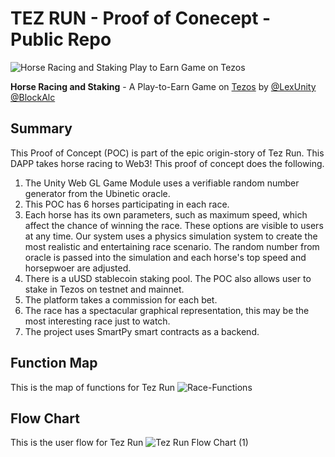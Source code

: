 # TEZ RUN - Proof of Conecept - Public Repo  

![Horse Racing and Staking Play to Earn Game on Tezos][opengraph_tezrun]

**Horse Racing and Staking** - A Play-to-Earn Game on [Tezos](https://tezos.com) by [@LexUnity](https://twitter.com/LexUnity) [@BlockAlc](https://twitter.com/BlockAlc)

## Summary

This Proof of Concept (POC) is part of the epic origin-story of Tez Run. This DAPP takes horse racing to Web3! This proof of concept does the following.

1. The Unity Web GL Game Module uses a verifiable random number generator from the Ubinetic oracle.
2. This POC has 6 horses participating in each race.
3. Each horse has its own parameters, such as maximum speed, which affect the chance of winning the race. These options are visible to users at any time. Our system uses a physics simulation system to create the most realistic and entertaining race scenario. The random number from oracle is passed into the simulation and each horse's top speed and horsepwoer are adjusted. 
4. There is a uUSD stablecoin staking pool. The POC also allows user to stake in Tezos on testnet and mainnet.
5. The platform takes a commission for each bet.
6. The race has a spectacular graphical representation, this may be the most  interesting race just to watch.
7. The project uses SmartPy smart contracts as a backend.

## Function Map

This is the map of functions for Tez Run
![Race-Functions](https://user-images.githubusercontent.com/2120817/158038800-15f775d5-340f-42fb-803b-d702176e21bd.png)

## Flow Chart

This is the user flow for Tez Run
![Tez Run Flow Chart (1)](https://user-images.githubusercontent.com/2120817/158038647-d6bd43df-72a1-4e4b-9a94-a15ec2b006ff.png)


[opengraph_tezrun]: https://user-images.githubusercontent.com/2120817/158038257-f2f95c40-ac31-4ab7-867a-9d24f29145a8.png "TEZ RUN"
